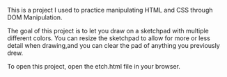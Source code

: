 This is a project I used to practice manipulating HTML and CSS through DOM Manipulation. 

The goal of this project is to let you draw on a sketchpad with multiple different colors. You can resize the sketchpad to allow for more or less detail when drawing,and you can clear the pad of anything you previously drew.

To open this project, open the etch.html file in your browser.